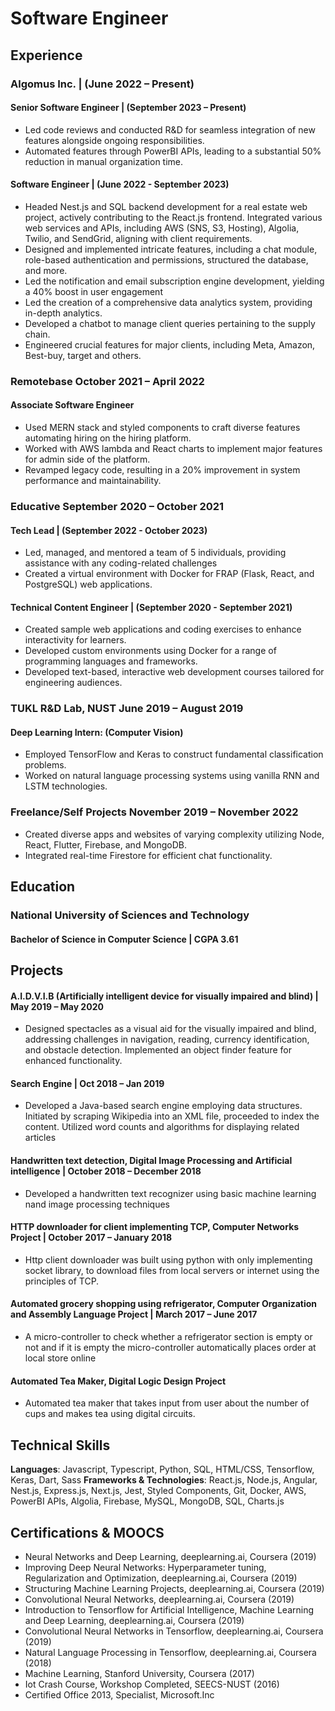 # Software Engineer

## Experience
### Algomus Inc. | (June 2022 – Present)
#### Senior Software Engineer | (September 2023 – Present)
- Led code reviews and conducted R&D for seamless integration of new features alongside ongoing responsibilities.
- Automated features through PowerBI APIs, leading to a substantial 50% reduction in manual organization time.
#### Software Engineer | (June 2022 - September 2023)
- Headed Nest.js and SQL backend development for a real estate web project, actively contributing to the React.js frontend. Integrated various web services and APIs, including AWS (SNS, S3, Hosting), Algolia, Twilio, and
SendGrid, aligning with client requirements.
- Designed and implemented intricate features, including a chat module, role-based authentication and permissions, structured the database, and more.
- Led the notification and email subscription engine development, yielding a 40% boost in user engagement
- Led the creation of a comprehensive data analytics system, providing in-depth analytics.
- Developed a chatbot to manage client queries pertaining to the supply chain.
- Engineered crucial features for major clients, including Meta, Amazon, Best-buy, target and others.
### Remotebase October 2021 – April 2022
#### Associate Software Engineer
- Used MERN stack and styled components to craft diverse features automating hiring on the hiring platform.
- Worked with AWS lambda and React charts to implement major features for admin side of the platform.
- Revamped legacy code, resulting in a 20% improvement in system performance and maintainability.
### Educative September 2020 – October 2021
#### Tech Lead | (September 2022 - October 2023)
- Led, managed, and mentored a team of 5 individuals, providing assistance with any coding-related challenges
- Created a virtual environment with Docker for FRAP (Flask, React, and PostgreSQL) web applications.
#### Technical Content Engineer | (September 2020 - September 2021)
- Created sample web applications and coding exercises to enhance interactivity for learners.
- Developed custom environments using Docker for a range of programming languages and frameworks.
- Developed text-based, interactive web development courses tailored for engineering audiences.
### TUKL R&D Lab, NUST June 2019 – August 2019
#### Deep Learning Intern: (Computer Vision)
- Employed TensorFlow and Keras to construct fundamental classification problems.
- Worked on natural language processing systems using vanilla RNN and LSTM technologies.
### Freelance/Self Projects November 2019 – November 2022
- Created diverse apps and websites of varying complexity utilizing Node, React, Flutter, Firebase, and MongoDB.
- Integrated real-time Firestore for efficient chat functionality.
## Education
### National University of Sciences and Technology
#### Bachelor of Science in Computer Science | CGPA 3.61
## Projects
#### A.I.D.V.I.B (Artificially intelligent device for visually impaired and blind) | May 2019 – May 2020
- Designed spectacles as a visual aid for the visually impaired and blind, addressing challenges in navigation, reading, currency identification, and obstacle detection. Implemented an object finder feature for enhanced functionality.
#### Search Engine | Oct 2018 – Jan 2019
- Developed a Java-based search engine employing data structures. Initiated by scraping Wikipedia into an XML file, proceeded to index the content. Utilized word counts and algorithms for displaying related articles
#### Handwritten text detection, Digital Image Processing and Artificial intelligence | October 2018 – December 2018
- Developed a handwritten text recognizer using basic machine learning nand image processing techniques
#### HTTP downloader for client implementing TCP, Computer Networks Project | October 2017 – January 2018
- Http client downloader was built using python with only implementing socket library, to download files from local servers or internet using the principles of TCP.
#### Automated grocery shopping using refrigerator, Computer Organization and Assembly Language Project | March 2017 – June 2017
- A micro-controller to check whether a refrigerator section is empty or not and if it is empty the micro-controller automatically places order at local store online
#### Automated Tea Maker, Digital Logic Design Project
- Automated tea maker that takes input from user about the number of cups and makes tea using digital circuits.
## Technical Skills
**Languages**: Javascript, Typescript, Python, SQL, HTML/CSS, Tensorflow, Keras, Dart, Sass
**Frameworks & Technologies**: React.js, Node.js, Angular, Nest.js, Express.js, Next.js, Jest, Styled Components, Git, Docker, AWS, PowerBI APIs, Algolia, Firebase, MySQL, MongoDB, SQL, Charts.js
## Certifications & MOOCS
- Neural Networks and Deep Learning, deeplearning.ai, Coursera (2019)
- Improving Deep Neural Networks: Hyperparameter tuning, Regularization and Optimization, deeplearning.ai, Coursera (2019)
- Structuring Machine Learning Projects, deeplearning.ai, Coursera (2019)
- Convolutional Neural Networks, deeplearning.ai, Coursera (2019)
- Introduction to Tensorflow for Artificial Intelligence, Machine Learning and Deep Learning, deeplearning.ai, Coursera (2019)
- Convolutional Neural Networks in Tensorflow, deeplearning.ai, Coursera (2019)
- Natural Language Processing in Tensorflow, deeplearning.ai, Coursera (2018)
- Machine Learning, Stanford University, Coursera (2017)
- Iot Crash Course, Workshop Completed, SEECS-NUST (2016)
- Certified Office 2013, Specialist, Microsoft.Inc
